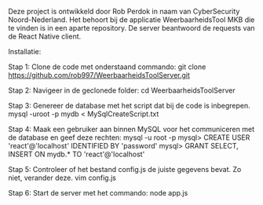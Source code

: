 Deze project is ontwikkeld door Rob Perdok in naam van CyberSecurity Noord-Nederland. Het behoort bij de applicatie WeerbaarheidsTool MKB die te vinden is in een aparte repository. De server beantwoord de requests van de React Native client.

Installatie:

Stap 1: Clone de code met onderstaand commando:
git clone https://github.com/rob997/WeerbaarheidsToolServer.git

Stap 2: Navigeer in de geclonede folder:
cd WeerbaarheidsToolServer

Stap 3: Genereer de database met het script dat bij de code is inbegrepen.
mysql -uroot -p mydb < MySqlCreateScript.txt

Stap 4:
Maak een gebruiker aan binnen MySQL voor het communiceren met de database en geef deze rechten:
mysql -u root -p
mysql> CREATE USER 'react'@'localhost' IDENTIFIED BY 'password'
mysql> GRANT SELECT, INSERT ON mydb.\* TO 'react'@'localhost'

Stap 5: Controleer of het bestand config.js de juiste gegevens bevat. Zo niet, verander deze.
vim config.js

Stap 6: Start de server met het commando:
node app.js

